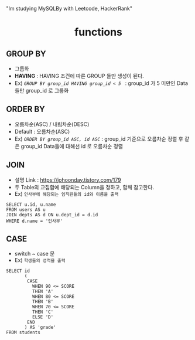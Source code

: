 "Im studying MySQLBy with Leetcode, HackerRank"


<div align="center"><h1> functions </h1></div>

## GROUP BY
- 그룹화
- **HAVING** : HAVING 조건에 따른 GROUP 들만 생성이 된다.
- Ex) *`GROUP BY group_id HAVING group_id < 5 `* : group_id 가 5 미만인 Data들만 group_id 로 그룹화

## ORDER BY
- 오름차순(ASC) / 내림차순(DESC)
- Default : 오름차순(ASC)
- Ex) *`ORDER BY group_id ASC, id ASC`* : group_id 기준으로 오름차순 정렬 후 같은 group_id Data들에 대해선 id 로 오름차순 정렬

## JOIN
- 설명 Link : https://johoonday.tistory.com/179
- 두 Table의 교집합에 해당되는 Column을 정하고, 함께 참고한다.
- Ex) `인사부에 해당되는 임직원들의 id와 이름을 출력`
```MySQL
SELECT u.id, u.name 
FROM users AS u
JOIN depts AS d ON u.dept_id = d.id
WHERE d.name = '인사부'
```

## CASE
- switch ~ case 문
- Ex) `학생들의 성적을 출력`
```MySQL
SELECT id
       (
        CASE
          WHEN 90 <= SCORE
          THEN 'A'
          WHEN 80 <= SCORE
          THEN 'B'
          WHEN 70 <= SCORE
          THEN 'C'
          ELSE 'D'
        END
       ) AS 'grade'
FROM students
